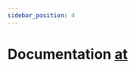 ```yaml
---
sidebar_position: 4
---
```


# Documentation [at][def]

[def]: https://deno.land/x/amethyst@v4.2.0/mod.ts?s=AmethystEmbed
